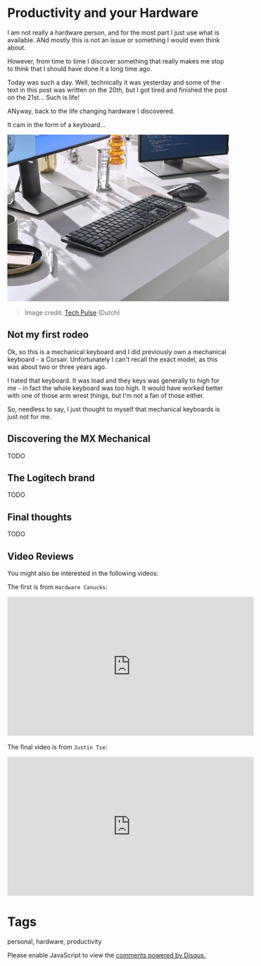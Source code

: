 # Productivity and your Hardware

I am not really a hardware person, and for the most part I just use what is available. ANd mostly this is not an issue or something I would even think about.

However, from time to time I discover something that really makes me stop to think that I should have done it a long time ago. 

Today was such a day. Well, technically it was yesterday and some of the text in this post was written on the 20th, but I got tired and finished the post on the 21st... Such is life!

ANyway, back to the life changing hardware I discovered.

It cam in the form of a keyboard...

![keyboard](../../images/blog_2022_09_21/keyboard.jpg)

> Image credit: [Tech Pulse](https://techpulse.be/review/340417/logitech-mx-master-3s-muis-mx-mechanical-toetsenbord-test-productiviteit/) (Dutch)

## Not my first rodeo

Ok, so this is a mechanical keyboard and I did previously own a mechanical keyboard - a Corsair. Unfortunately I can't recall the exact model, as this was about two or three years ago.

I hated that keyboard. It was load and they keys was generally to high for me - in fact the whole keyboard was too high. It would have worked better with one of those arm wrest things, but I'm not a fan of those either. 

So, needless to say, I just thought to myself that mechanical keyboards is just not for me.

## Discovering the MX Mechanical

TODO

## The Logitech brand

TODO

## Final thoughts

TODO

## Video Reviews

You might also be interested in the following videos:

The first is from `Hardware Canucks`:

<iframe width="560" height="315" src="https://www.youtube.com/embed/YpHt2s_2csY" title="YouTube video player" frameborder="0" allow="accelerometer; autoplay; clipboard-write; encrypted-media; gyroscope; picture-in-picture" allowfullscreen></iframe>

The final video is from `Justin Tse`:

<iframe width="560" height="315" src="https://www.youtube.com/embed/KKuhZfMIJ4w" title="YouTube video player" frameborder="0" allow="accelerometer; autoplay; clipboard-write; encrypted-media; gyroscope; picture-in-picture" allowfullscreen></iframe>


# Tags

personal, hardware, productivity

<div id="disqus_thread"></div>
<script>
    /**
    *  RECOMMENDED CONFIGURATION VARIABLES: EDIT AND UNCOMMENT THE SECTION BELOW TO INSERT DYNAMIC VALUES FROM YOUR PLATFORM OR CMS.
    *  LEARN WHY DEFINING THESE VARIABLES IS IMPORTANT: https://disqus.com/admin/universalcode/#configuration-variables    */
    /*
    var disqus_config = function () {
    this.page.url = PAGE_URL;  // Replace PAGE_URL with your page's canonical URL variable
    this.page.identifier = PAGE_IDENTIFIER; // Replace PAGE_IDENTIFIER with your page's unique identifier variable
    };
    */
    (function() { // DON'T EDIT BELOW THIS LINE
    var d = document, s = d.createElement('script');
    s.src = 'https://nicc777.disqus.com/embed.js';
    s.setAttribute('data-timestamp', +new Date());
    (d.head || d.body).appendChild(s);
    })();
</script>
<noscript>Please enable JavaScript to view the <a href="https://disqus.com/?ref_noscript">comments powered by Disqus.</a></noscript>